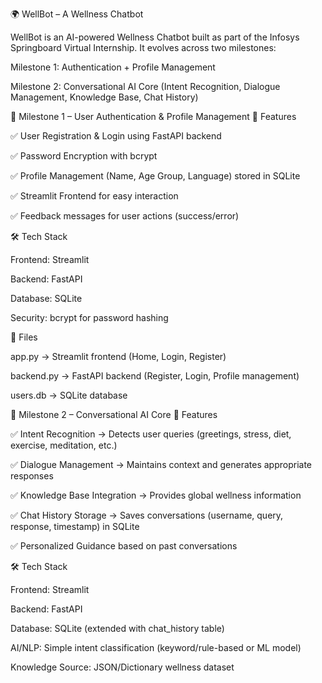 🌍 WellBot – A Wellness Chatbot

WellBot is an AI-powered Wellness Chatbot built as part of the Infosys Springboard Virtual Internship.
It evolves across two milestones:

Milestone 1: Authentication + Profile Management

Milestone 2: Conversational AI Core (Intent Recognition, Dialogue Management, Knowledge Base, Chat History)

🚀 Milestone 1 – User Authentication & Profile Management
📌 Features

✅ User Registration & Login using FastAPI backend

✅ Password Encryption with bcrypt

✅ Profile Management (Name, Age Group, Language) stored in SQLite

✅ Streamlit Frontend for easy interaction

✅ Feedback messages for user actions (success/error)

🛠️ Tech Stack

Frontend: Streamlit

Backend: FastAPI

Database: SQLite

Security: bcrypt for password hashing

📂 Files

app.py → Streamlit frontend (Home, Login, Register)

backend.py → FastAPI backend (Register, Login, Profile management)

users.db → SQLite database

🤖 Milestone 2 – Conversational AI Core
📌 Features

✅ Intent Recognition → Detects user queries (greetings, stress, diet, exercise, meditation, etc.)

✅ Dialogue Management → Maintains context and generates appropriate responses

✅ Knowledge Base Integration → Provides global wellness information

✅ Chat History Storage → Saves conversations (username, query, response, timestamp) in SQLite

✅ Personalized Guidance based on past conversations

🛠️ Tech Stack

Frontend: Streamlit

Backend: FastAPI

Database: SQLite (extended with chat_history table)

AI/NLP: Simple intent classification (keyword/rule-based or ML model)

Knowledge Source: JSON/Dictionary wellness dataset
